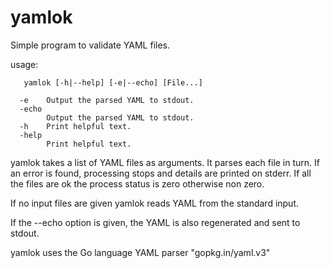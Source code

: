 # yamlok

Simple program to validate YAML files.

usage:

```
   yamlok [-h|--help] [-e|--echo] [File...]

  -e	Output the parsed YAML to stdout.
  -echo
    	Output the parsed YAML to stdout.
  -h	Print helpful text.
  -help
    	Print helpful text.
```

yamlok takes a list of YAML files as arguments. It parses each file in turn. If an error is found,
processing stops and details are printed on stderr. If all the files are ok the process status is zero
otherwise non zero. 

If no input files are given yamlok reads YAML from the standard input. 

If the --echo option is given, the YAML is also regenerated and sent to stdout. 

yamlok uses the Go language YAML parser "gopkg.in/yaml.v3"